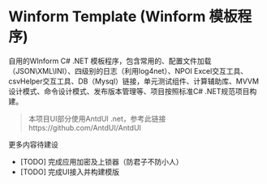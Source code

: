 # Winform Template (Winform 模板程序)

自用的WInform C# .NET 模板程序，包含常用的、配置文件加载（JSON\XML\INI）、四级别的日志（利用log4net）、NPOI Excel交互工具、csvHelper交互工具、DB（Mysql）链接，单元测试组件、计算辅助库、MVVM设计模式、命令设计模式、发布版本管理等、项目按照标准C# .NET规范项目构建。

> 本项目UI部分使用AntdUI .net，参考此链接https://github.com/AntdUI/AntdUI

更多内容待建设

- [TODO] 完成应用加密及上锁器（防君子不防小人）
- [TODO] 完成UI接入并构建模版
